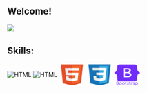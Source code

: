 ## Welcome!
<div style="display: inline-block">
<img height="180em" src="https://github-readme-stats.vercel.app/api?username=wessouzza&show_icons=true&theme=prussian&include_all_commits=true&count_private=true"/>

</div>

## Skills:
<div style='display: inline-block;'>
  
  <img align="center" alt="HTML" height="60" width="80" src="https://cdn.jsdelivr.net/gh/devicons/devicon/icons/java/java-original.svg" />
  
  <img align="center" alt="HTML" height="70" width="80" src="https://cdn.jsdelivr.net/gh/devicons/devicon/icons/spring/spring-original-wordmark.svg" />
                  
  <img align="center" alt="HTML" height="50" width="60" src="https://raw.githubusercontent.com/devicons/devicon/master/icons/html5/html5-original.svg">

 <img  align="center" alt="CSS" height="50" width="60" src="https://raw.githubusercontent.com/devicons/devicon/master/icons/css3/css3-original.svg">  
 
 <img align="center" alt="bootstrp" height="50" width="60" src="https://raw.githubusercontent.com/devicons/devicon/9f4f5cdb393299a81125eb5127929ea7bfe42889/icons/bootstrap/bootstrap-plain-wordmark.svg">
 

 
</div>



